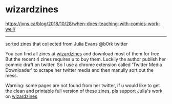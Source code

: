 # wizardzines



https://jvns.ca/blog/2018/10/28/when-does-teaching-with-comics-work-well/


---
sorted zines that collected from Julia Evans @b0rk twitter

You can find all zines at [wizardzines](https://wizardzines.com) and download most of them for free
But the recent 4 zines requires u to buy them. Luckily the author publish her commic draft on twitter. So I use a chrome extension called 'Twitter Media Downloader' to scrape her twitter media and then manully sort out the mess. 

Warning: some pages are not found from her twitter, if u would like to get the clean and printable full version of these zines, pls support Julia's work on [wizardzines](https://wizardzines.com)
